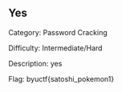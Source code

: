 ## Yes
Category: Password Cracking

Difficulty: Intermediate/Hard

Description: yes

Flag: byuctf{satoshi_pokemon1}